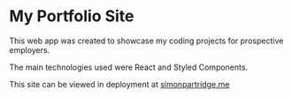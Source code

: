 # My Portfolio Site

This web app was created to showcase my coding projects for prospective employers.

The main technologies used were React and Styled Components.

This site can be viewed in deployment at [simonpartridge.me](https://www.simonpartridge.me/)
